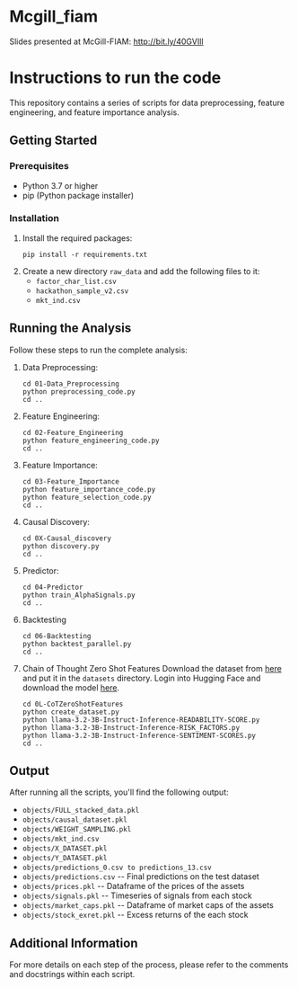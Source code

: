 # Mcgill_fiam

Slides presented at McGill-FIAM: http://bit.ly/40GVIlI

# Instructions to run the code

This repository contains a series of scripts for data preprocessing, feature engineering, and feature importance analysis.

## Getting Started

### Prerequisites

- Python 3.7 or higher
- pip (Python package installer)

### Installation

1. Install the required packages:
   ```
   pip install -r requirements.txt
   ```
2. Create a new directory `raw_data` and add the following files to it:
   - `factor_char_list.csv`
   - `hackathon_sample_v2.csv`
   - `mkt_ind.csv`

## Running the Analysis

Follow these steps to run the complete analysis:

1. Data Preprocessing:
   ```
   cd 01-Data_Preprocessing
   python preprocessing_code.py
   cd ..
   ```

2. Feature Engineering:
   ```
   cd 02-Feature_Engineering
   python feature_engineering_code.py
   cd ..
   ```

3. Feature Importance:
   ```
   cd 03-Feature_Importance
   python feature_importance_code.py
   python feature_selection_code.py
   cd ..
   ```
4. Causal Discovery:
   ```
   cd 0X-Causal_discovery   
   python discovery.py
   cd ..
   ```
5. Predictor:
   ```
   cd 04-Predictor
   python train_AlphaSignals.py
   cd ..
   ```

6. Backtesting
   ```
   cd 06-Backtesting
   python backtest_parallel.py
   cd ..
   ```

7. Chain of Thought Zero Shot Features
   Download the dataset from [here](https://drive.google.com/drive/folders/1tZP9A0hrAj8ptNP3VE9weYZ3WDn9jHic) and put it in the `datasets` directory.
   Login into Hugging Face and download the model [here](https://huggingface.co/meta-llama/Llama-3.2-3B-Instruct).
   ```
   cd 0L-CoTZeroShotFeatures
   python create_dataset.py
   python llama-3.2-3B-Instruct-Inference-READABILITY-SCORE.py
   python llama-3.2-3B-Instruct-Inference-RISK_FACTORS.py
   python llama-3.2-3B-Instruct-Inference-SENTIMENT-SCORES.py
   cd ..
   ```
## Output

After running all the scripts, you'll find the following output:

- `objects/FULL_stacked_data.pkl`   
- `objects/causal_dataset.pkl`      
- `objects/WEIGHT_SAMPLING.pkl`    
- `objects/mkt_ind.csv`            
- `objects/X_DATASET.pkl`                   
- `objects/Y_DATASET.pkl`          
- `objects/predictions_0.csv to predictions_13.csv`
- `objects/predictions.csv` -- Final predictions on the test dataset
- `objects/prices.pkl` -- Dataframe of the prices of the assets
- `objects/signals.pkl` -- Timeseries of signals from each stock
- `objects/market_caps.pkl` -- Dataframe of market caps of the assets
- `objects/stock_exret.pkl` -- Excess returns of the each stock

<!-- The feature importance scores from MDI and MDA are: -->


## Additional Information

For more details on each step of the process, please refer to the comments and docstrings within each script.


